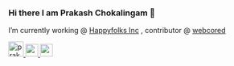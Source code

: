 ### Hi there I am Prakash Chokalingam 👋

I’m currently working @ [Happyfolks Inc](https://www.happyfolks.io/) , contributor @ [webcored](https://github.com/webcored)

<a href="https://dev.to/prakash_choks">
  <img src="https://d2fltix0v2e0sb.cloudfront.net/dev-badge.svg" alt="prakash chokalingam's DEV Profile" height="30" width="30">
</a>

<a href="https://www.linkedin.com/in/prakashchokalingam/">
  <img src="https://user-images.githubusercontent.com/5512765/88061041-9f7b4900-cb84-11ea-8ef5-d064f8d4314d.png" alt="prakash chokalingam's Linkedin Profile" height="25" width="25">
</a>


<a href="https://twitter.com/Prakash_Choks">
  <img src="https://user-images.githubusercontent.com/5512765/88061045-a0ac7600-cb84-11ea-9a02-add6b0ad1dce.png" alt="prakash chokalingam's Twitter Profile" height="25" width="25">
</a>
 
        
